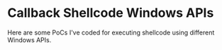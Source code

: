 # Callback Shellcode Windows APIs
Here are some PoCs I've coded for executing shellcode using different Windows APIs.
